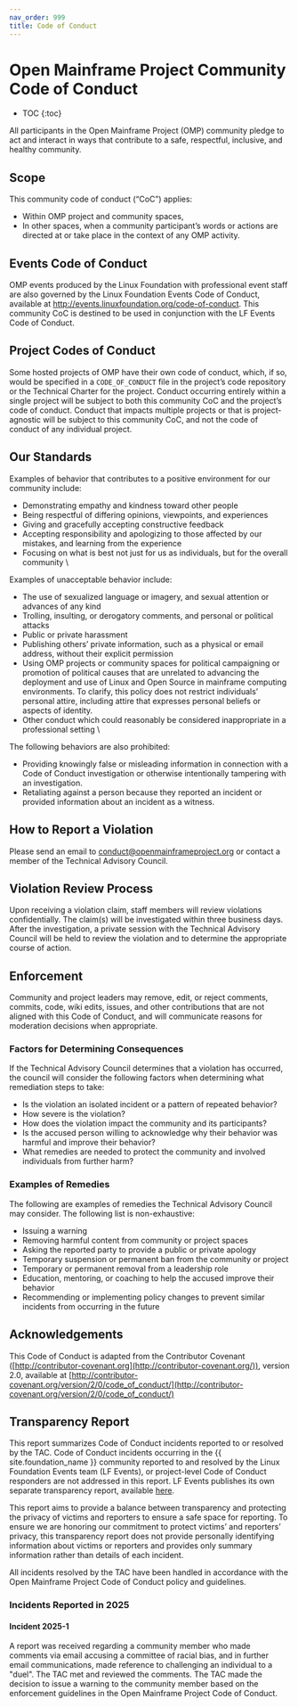 ```yaml
---
nav_order: 999
title: Code of Conduct
---
```


# Open Mainframe Project Community Code of Conduct

* TOC
{:toc}

All participants in the Open Mainframe Project (OMP) community pledge to act and interact in ways that contribute to a safe, respectful, inclusive, and healthy community.

## Scope

This community code of conduct (“CoC”) applies:

* Within OMP project and community spaces,
* In other spaces, when a community participant’s words or actions are directed at or take place in the context of any OMP activity.

## Events Code of Conduct

OMP events produced by the Linux Foundation with professional event staff are also governed by the Linux Foundation Events Code of Conduct, available at http://events.linuxfoundation.org/code-of-conduct. This community CoC is destined to be used in conjunction with the LF Events Code of Conduct.

## Project Codes of Conduct

Some hosted projects of OMP have their own code of conduct, which, if so, would be specified in a `CODE_OF_CONDUCT` file in the project’s code repository or the Technical Charter for the project. Conduct occurring entirely within a single project will be subject to both this community CoC and the project’s code of conduct. Conduct that impacts multiple projects or that is project-agnostic will be subject to this community CoC, and not the code of conduct of any individual project.

## Our Standards

Examples of behavior that contributes to a positive environment for our community include:

* Demonstrating empathy and kindness toward other people
* Being respectful of differing opinions, viewpoints, and experiences
* Giving and gracefully accepting constructive feedback
* Accepting responsibility and apologizing to those affected by our mistakes, and learning from the experience
* Focusing on what is best not just for us as individuals, but for the overall community \

Examples of unacceptable behavior include:

* The use of sexualized language or imagery, and sexual attention or advances of any kind
* Trolling, insulting, or derogatory comments, and personal or political attacks
* Public or private harassment
* Publishing others’ private information, such as a physical or email address, without their explicit permission
* Using OMP projects or community spaces for political campaigning or promotion of political causes that are unrelated to advancing the deployment and use of Linux and Open Source in mainframe computing environments. To clarify, this policy does not restrict individuals’ personal attire, including attire that expresses personal beliefs or aspects of identity.
* Other conduct which could reasonably be considered inappropriate in a professional setting \

The following behaviors are also prohibited:

* Providing knowingly false or misleading information in connection with a Code of Conduct investigation or otherwise intentionally tampering with an investigation.
* Retaliating against a person because they reported an incident or provided information about an incident as a witness.

## How to Report a Violation

Please send an email to [conduct@openmainframeproject.org](mailto:conduct@openmainframeproject.org) or contact a member of the Technical Advisory Council.

## Violation Review Process

Upon receiving a violation claim, staff members will review violations confidentially. The claim(s) will be investigated within three business days. After the investigation, a private session with the Technical Advisory Council will be held to review the violation and to determine the appropriate course of action.

## Enforcement

Community and project leaders may remove, edit, or reject comments, commits, code, wiki edits, issues, and other contributions that are not aligned with this Code of Conduct, and will communicate reasons for moderation decisions when appropriate.

### Factors for Determining Consequences

If the Technical Advisory Council determines that a violation has occurred, the council will consider the following factors when determining what remediation steps to take:

* Is the violation an isolated incident or a pattern of repeated behavior?
* How severe is the violation?
* How does the violation impact the community and its participants?
* Is the accused person willing to acknowledge why their behavior was harmful and improve their behavior?
* What remedies are needed to protect the community and involved individuals from further harm?

### Examples of Remedies

The following are examples of remedies the Technical Advisory Council may consider. The following list is non-exhaustive:

* Issuing a warning
* Removing harmful content from community or project spaces
* Asking the reported party to provide a public or private apology
* Temporary suspension or permanent ban from the community or project
* Temporary or permanent removal from a leadership role
* Education, mentoring, or coaching to help the accused improve their behavior
* Recommending or implementing policy changes to prevent similar incidents from occurring in the future

## Acknowledgements

This Code of Conduct is adapted from the Contributor Covenant ([http://contributor-covenant.org](http://contributor-covenant.org/)), version 2.0, available at [http://contributor-covenant.org/version/2/0/code_of_conduct/](http://contributor-covenant.org/version/2/0/code_of_conduct/)

## Transparency Report

This report summarizes Code of Conduct incidents reported to or resolved by the TAC. Code of Conduct incidents occurring in the {{ site.foundation_name }} community reported to and resolved by the Linux Foundation Events team (LF Events), or project-level Code of Conduct responders are not addressed in this report. LF Events publishes its own separate transparency report, available [here](https://www.linuxfoundation.org/blog/blog/linux-foundation-events-code-of-conduct-transparency-report-2021-event-summary).

This report aims to provide a balance between transparency and protecting the privacy of victims and reporters to ensure a safe space for reporting. To ensure we are honoring our commitment to protect victims’ and reporters’ privacy, this transparency report does not provide personally identifying information about victims or reporters and provides only summary information rather than details of each incident.

All incidents resolved by the TAC have been handled in accordance with the Open Mainframe Project Code of Conduct policy and guidelines.

### Incidents Reported in 2025

#### Incident 2025-1

A report was received regarding a community member who made comments via email accusing a committee of racial bias, and in further email communications, made reference to challenging an individual to a "duel". The TAC met and reviewed the comments. The TAC made the decision to issue a warning to the community member based on the enforcement guidelines in the Open Mainframe Project Code of Conduct.
